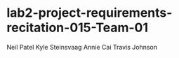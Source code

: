 # lab2-project-requirements-recitation-015-Team-01
Neil Patel
Kyle Steinsvaag
Annie Cai
Travis Johnson
